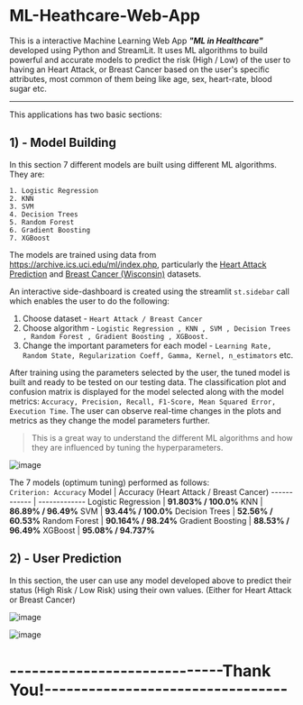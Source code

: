 # ML-Heathcare-Web-App
This is a interactive Machine Learning Web App <b><i>"ML in Healthcare"</i></b> developed using Python and StreamLit. It uses ML algorithms to build powerful and accurate models to predict the risk (High / Low) of the user to having an Heart Attack, or Breast Cancer based on the user's specific attributes, most common of them being like age, sex, heart-rate, blood sugar etc.
<hr>

This applications has two basic sections:

<h2>1) - Model Building </h2>
In this section 7 different models are built using different ML algorithms. They are: 

```
1. Logistic Regression 
2. KNN
3. SVM 
4. Decision Trees 
5. Random Forest 
6. Gradient Boosting 
7. XGBoost
```
The models are trained using data from https://archive.ics.uci.edu/ml/index.php, particularly the [Heart Attack Prediction](https://github.com/advikmaniar/ML-Heathcare-Web-App/blob/main/Data/heart.csv) and [Breast Cancer (Wisconsin)](https://github.com/advikmaniar/ML-Heathcare-Web-App/blob/main/Data/BreastCancer.csv) datasets.

An interactive side-dashboard is created using the streamlit `st.sidebar` call which enables the user to do the following:
1. Choose dataset - `Heart Attack / Breast Cancer`
2. Choose algorithm - `Logistic Regression , KNN , SVM , Decision Trees , Random Forest , Gradient Boosting , XGBoost.`
3. Change the important parameters for each model - `Learning Rate, Random State, Regularization Coeff, Gamma, Kernel, n_estimators` etc. 

After training using the parameters selected by the user, the tuned model is built and ready to be tested on our testing data. The classification plot and confusion matrix is displayed for the model selected along with the model metrics: `Accuracy, Precision, Recall, F1-Score, Mean Squared Error, Execution Time`. The user can observe real-time changes in the plots and metrics as they change the model parameters further. 
> This is a great way to understand the different ML algorithms and how they are influenced by tuning the hyperparameters.
> 
![image](https://user-images.githubusercontent.com/72503778/123002403-85b73700-d3cf-11eb-80a1-71262561b9c8.png)

The 7 models (optimum tuning) performed as follows: <br>
`Criterion: Accuracy`
Model | Accuracy (Heart Attack / Breast Cancer)
------------ | -------------
Logistic Regression | **91.803% / 100.0%**
KNN | **86.89% / 96.49%**
SVM | **93.44% / 100.0%**
Decision Trees | **52.56% / 60.53%**
Random Forest | **90.164% / 98.24%**
Gradient Boosting | **88.53% / 96.49%**
XGBoost | **95.08% / 94.737%**

<h2>2) - User Prediction </h2>
In this section, the user can use any model developed above to predict their status (High Risk / Low Risk) using their own values. (Either for Heart Attack or Breast Cancer)

![image](https://user-images.githubusercontent.com/72503778/123003157-6d93e780-d3d0-11eb-81fc-8dd6abe89efa.png)

![image](https://user-images.githubusercontent.com/72503778/123003260-93b98780-d3d0-11eb-9ff0-bb27da6a105e.png)

# -----------------------------Thank You!---------------------------------



